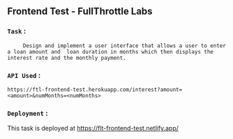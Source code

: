 ## Frontend Test - FullThrottle Labs


### `Task` :
         Design and implement a user interface that allows a user to enter a loan amount and  loan duration in months which then displays the interest rate and the monthly payment.

### `API Used` :
    https://ftl-frontend-test.herokuapp.com/interest?amount=<amount>&numMonths=<numMonths>
  
  
 ### `Deployment` : 
This task is deployed at https://flt-frontend-test.netlify.app/
 


